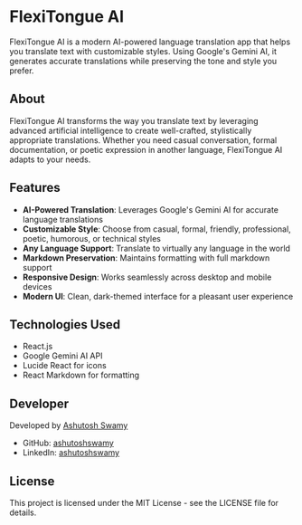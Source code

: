 # FlexiTongue AI

FlexiTongue AI is a modern AI-powered language translation app that helps you translate text with customizable styles. Using Google's Gemini AI, it generates accurate translations while preserving the tone and style you prefer.

## About

FlexiTongue AI transforms the way you translate text by leveraging advanced artificial intelligence to create well-crafted, stylistically appropriate translations. Whether you need casual conversation, formal documentation, or poetic expression in another language, FlexiTongue AI adapts to your needs.

## Features

- **AI-Powered Translation**: Leverages Google's Gemini AI for accurate language translations
- **Customizable Style**: Choose from casual, formal, friendly, professional, poetic, humorous, or technical styles
- **Any Language Support**: Translate to virtually any language in the world
- **Markdown Preservation**: Maintains formatting with full markdown support
- **Responsive Design**: Works seamlessly across desktop and mobile devices
- **Modern UI**: Clean, dark-themed interface for a pleasant user experience

## Technologies Used

- React.js
- Google Gemini AI API
- Lucide React for icons
- React Markdown for formatting

## Developer

Developed by [Ashutosh Swamy](https://github.com/ashutoshswamy)

- GitHub: [ashutoshswamy](https://github.com/ashutoshswamy)
- LinkedIn: [ashutoshswamy](https://linkedin.com/in/ashutoshswamy)

## License

This project is licensed under the MIT License - see the LICENSE file for details.
